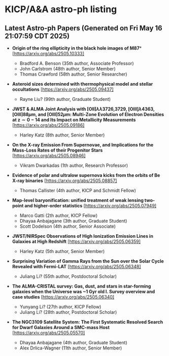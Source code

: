 # KICP/A&A astro-ph listing

## Latest Astro-ph Papers (Generated on Fri May 16 21:07:59 CDT 2025)

- **Origin of the ring ellipticity in the black hole images of M87***
[https://arxiv.org/abs/2505.10333]
  + Bradford A. Benson (35th author, Associate Professor)
  + John Carlstrom (48th author, Senior Member)
  + Thomas Crawford (58th author, Senior Researcher)

- **Asteroid sizes determined with thermophysical model and stellar occultations**
[https://arxiv.org/abs/2505.09437]
  + Rayne Liu? (99th author, Graduate Student)

- **JWST & ALMA Joint Analysis with [OII]$λλ$3726,3729, [OIII]$λ$4363, [OIII]88$μ$m, and [OIII]52$μ$m: Multi-Zone Evolution of Electron Densities at $\mathbf{z\sim0-14}$ and Its Impact on Metallicity Measurements**
[https://arxiv.org/abs/2505.09186]
  + Harley Katz (8th author, Senior Member)

- **On the X-ray Emission From Supernovae, and Implications for the Mass-Loss Rates of their Progenitor Stars**
[https://arxiv.org/abs/2505.08946]
  + Vikram Dwarkadas (1th author, Research Professor)

- **Evidence of polar and ultralow supernova kicks from the orbits of Be X-ray binaries**
[https://arxiv.org/abs/2505.08857]
  + Thomas Callister (4th author, KICP and Schmidt Fellow)

- **Map-level baryonification: unified treatment of weak lensing two-point and higher-order statistics**
[https://arxiv.org/abs/2505.07949]
  + Marco Gatti (2th author, KICP Fellow)
  + Dhayaa Anbajagane (3th author, Graduate Student)
  + Scott Dodelson (4th author, Senior Associate)

- **JWST/NIRSpec Observations of High Ionization Emission Lines in Galaxies at High Redshift**
[https://arxiv.org/abs/2505.06359]
  + Harley Katz (5th author, Senior Member)

- **Surprising Variation of Gamma Rays from the Sun over the Solar Cycle Revealed with Fermi-LAT**
[https://arxiv.org/abs/2505.06348]
  + Juliang Li? (55th author, Postdoctoral Scholar)

- **The ALMA-CRISTAL survey: Gas, dust, and stars in star-forming galaxies when the Universe was ~1 Gyr old I. Survey overview and case studies**
[https://arxiv.org/abs/2505.06340]
  + Yunyang Li? (27th author, KICP Fellow)
  + Juliang Li? (28th author, Postdoctoral Scholar)

- **The NGC3109 Satellite System: The First Systematic Resolved Search for Dwarf Galaxies Around a SMC-mass Host**
[https://arxiv.org/abs/2505.05570]
  + Dhayaa Anbajagane (4th author, Graduate Student)
  + Alex Drlica-Wagner (11th author, Senior Member)


